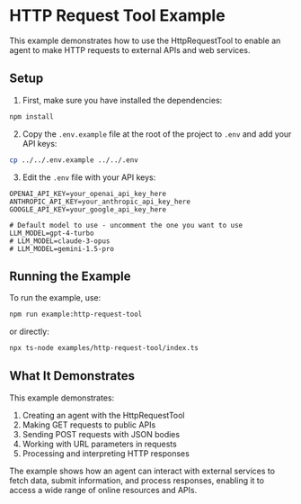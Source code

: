 # HTTP Request Tool Example

This example demonstrates how to use the HttpRequestTool to enable an agent to make HTTP requests to external APIs and web services.

## Setup

1. First, make sure you have installed the dependencies:

```bash
npm install
```

2. Copy the `.env.example` file at the root of the project to `.env` and add your API keys:

```bash
cp ../../.env.example ../../.env
```

3. Edit the `.env` file with your API keys:

```
OPENAI_API_KEY=your_openai_api_key_here
ANTHROPIC_API_KEY=your_anthropic_api_key_here
GOOGLE_API_KEY=your_google_api_key_here

# Default model to use - uncomment the one you want to use
LLM_MODEL=gpt-4-turbo
# LLM_MODEL=claude-3-opus
# LLM_MODEL=gemini-1.5-pro
```

## Running the Example

To run the example, use:

```bash
npm run example:http-request-tool
```

or directly:

```bash
npx ts-node examples/http-request-tool/index.ts
```

## What It Demonstrates

This example demonstrates:

1. Creating an agent with the HttpRequestTool
2. Making GET requests to public APIs
3. Sending POST requests with JSON bodies
4. Working with URL parameters in requests
5. Processing and interpreting HTTP responses

The example shows how an agent can interact with external services to fetch data, submit information, and process responses, enabling it to access a wide range of online resources and APIs.